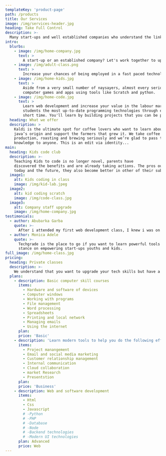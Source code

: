 ```yaml
---
templateKey: 'product-page'
path: /products
title: Our Services
image: /img/services-header.jpg
heading: Take Full Control
description: >-
  Many start-ups and well established companies who understand the link between technology and business growth are constantly upgrading their staffs by creating opportunities for them to learn new tools and modern technologies to make them more efficient in their various capacities and better manage precious resources such as time, cash flow, physical space, customer database and much more.
intro:
  blurbs:
    - image: /img/home-company.jpg
      text: >
        A start-up or an established company? Let's work together to upgrade your staffs IT skills, increasing their productivity in the office, while also positioning and empowering them to actualize the company's vission. We would be glad to talk to you and assist all the way.
    - image: /img/adult-class.png
      text: >
        Increase your chances of being employed in a fast paced technology driven world, learn modern computer technologies, and you'll be sort after by employers. Our courses range from basic computer skills to more advanced web and software development courses. The future is what you make it, make your's brighter today, enroll now!
    - image: /img/home-kids.jpg
      text: >
        Aside from a very small number of naysayers, almost every serious educator recognizes that coding is an important skill for the future. Even for students who don’t plan to become software developers, coding provides numerous benefits for your kids, including improving their communication, logical reasoning, mathematical, creative and problem solving skills. We make sure every student is engaged and having fun while learning and retaining important concepts. students learn by designing their own
        computer games and apps using tools like Scratch and python.
    - image: /img/home-code.jpg
      text: >
        Learn web development and increase your value in the labour market. We strive to teach our
        students the most up-to-date programming technologies through effective methods. Our curriculum has being designed and optimized to turn you into an expert web developer within a
        short time. You'll learn by building projects that you can be proud of while also enriching your portfolio. Our students don't find it difficult to land a well paying jobs upon completion of our courses. Take that bold step today and enroll with us!
  heading: What we offer
  description: >
    Kaldi is the ultimate spot for coffee lovers who want to learn about their
    java’s origin and support the farmers that grew it. We take coffee
    production, roasting and brewing seriously and we’re glad to pass that
    knowledge to anyone. This is an edit via identity...
main:
  heading: Kids code club
  description: >-
    Teaching Kids to code is no longer novel, parents have
    discovered the benefits and are already taking actions. The pros out weighs the cons, not only do they acquire a great skill that is very relevant in our modern society
    today and the future, they also become better in other of their subjects as studies have shown, it is expected because coding equips you with soft skills like perseverance in the face of difficult situations. Ultimately they become better learners as they improve in their problem solving skill. Our kids code club gives kids the opportunity to learn programming through fun and interesting lessons in school at home through our private mentoring programme. They learn by building things that appeal to them like games, and fun apps which they get to enjoy with their friends, and also show to their parents, while also acquiring an indept knowledge of fundamental programming concepts and technologies. They also get involved in competitions both internally and externally with their counterparts from other schools, thereby giving them exposure. We have our   grading system, and at the end of each term, results would be issued based on performance. We've designed written, presentational, and pactical tests aimed at solidifying what has been learnt. Students will be working with modern technologies that are relevant in the tech world like scratch and python.
  image1:
    alt: Kids coding in class
    image: /img/kid-lab.jpeg
  image2:
    alt: kid coding scratch
    image: /img/code-class.jpg
  image3:
    alt: Company staff upgrade
    image: /img/home-company.jpg
testimonials:
  - author: Abubarka Garba
    quote: >-
      After i attended my first web development class, I knew i was on the right path to becoming a full stack web developer.
  - author: Monica Adele
    quote: >-
      Techgrade is the place to go if you want to learn powerful tools to reach your customers on time. I love their
      stance on empowering start-ups youths and kids.
full_image: /img/home-class.jpg
pricing:
  heading: Private classes
  description: >-
    We understand that you want to upgrade your tech skills but have a tight schedule and cannot attend our classes. You can take advantage of our private mentorship programe and learn in the comfort of your home,or at a coffee shop at your convinience.You can also take lessons online using your smartphone or a webcam on your computer, the choice is yours.
  plans:
    - description: Basic computer skill courses
      items:
        - Hardware and software of devices
        - Computer windows
        - Working with programs
        - File management
        - Word processing
        - Spreadsheets
        - Printing and local network
        - Managing emails
        - Using the internet
      plan:
      price: 'Basic'
    - description: 'Learn modern tools to help you do the following efficiently.'
      items:
        - Project manangement
        - Email and social media marketing
        - Customer relationship management
        - Internal communication
        - Cloud collaboration
        - market Research
        - Presentstion
      plan:
      price: 'Business'
    - description: Web and software development
      items:
        - Html
        - Css
        - Javascript
        # -Python
        # -PHP
        # -Database
        # -Node
        # -Backend technologies
        # -Modern UI technologies
      plan: Advanced
      price: Web
---
```

